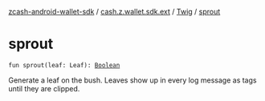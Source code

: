 [zcash-android-wallet-sdk](../../index.md) / [cash.z.wallet.sdk.ext](../index.md) / [Twig](index.md) / [sprout](./sprout.md)

# sprout

`fun sprout(leaf: Leaf): `[`Boolean`](https://kotlinlang.org/api/latest/jvm/stdlib/kotlin/-boolean/index.html)

Generate a leaf on the bush. Leaves show up in every log message as tags until they are clipped.

